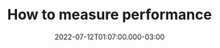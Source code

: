---
title: 'How to measure performance'
date: 2022-07-12T01:07:00.000-03:00
image: "/uploads/featured-post-architecture-patterns-with-python.jpg"
description: 'Review: Architecture Patterns with Python'
categories:
- Engineering
tags:
- DevOps
- Django
type: post
draft: true

---